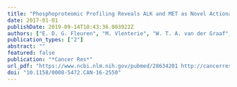 ```yaml
---
title: "Phosphoproteomic Profiling Reveals ALK and MET as Novel Actionable Targets across Synovial Sarcoma Subtypes"
date: 2017-01-01
publishDate: 2019-09-14T10:43:36.003922Z
authors: ["E. D. G. Fleuren", "M. Vlenterie", "W. T. A. van der Graaf", "M. H. S. Hillebrandt-Roeffen", "J. Blackburn", "X. Ma", "H. Chan", "M. C. Magias", "A. van Erp", "L. van Houdt", "S. A. S. Cebeci", "A. van de Ven", "U. E. Flucke", "E. E. Heyer", "D. M. Thomas", "C. J. Lord", "K. D. Marini", "V. Vaghjiani", "T. R. Mercer", "J. E. Cain", "J. Wu", "Y. M. H. Versleijen-Jonkers", "R. J. Daly"]
publication_types: ["2"]
abstract: ""
featured: false
publication: "*Cancer Res*"
url_pdf: "https://www.ncbi.nlm.nih.gov/pubmed/28634201 http://cancerres.aacrjournals.org/content/canres/early/2017/08/02/0008-5472.CAN-16-2550.full.pdf"
doi: "10.1158/0008-5472.CAN-16-2550"
---
```


